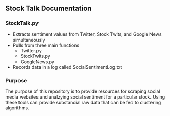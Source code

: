 ## Stock Talk Documentation

### StockTalk.py
   * Extracts sentiment values from Twitter, Stock Twits, and Google News simultaneously 
   * Pulls from three main functions
      * Twitter.py
      * StockTwits.py
      * GoogleNews.py
   * Records data in a log called SocialSentimentLog.txt

### Purpose

The purpose of this repository is to provide resources for scraping social media websites and analzying social sentiment for a particular stock. Using these tools can provide substancial raw data that can be fed to clustering algorithms.
